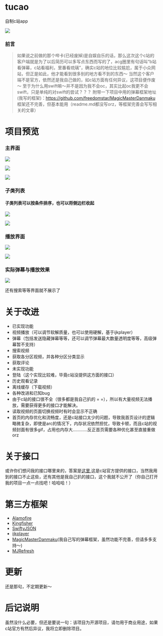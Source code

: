 # tucao
自制c站app

![](http://upload-images.jianshu.io/upload_images/1781300-7273d79d1e47f92f.png?imageMogr2/auto-orient/strip%7CimageView2/2/w/1240)

### 前言
>如果说之前做的那个哔卡(已经废掉)是自娱自乐的话，那么这次这个c站的客户端就是为了以后简历可以多写点东西而写的了，acg圈里有句话叫“b站看弹幕，c站看福利，里番看琉璃”，确实c站的地位比较尴尬，属于小众网站，但正是如此，他才能看到很多别的地方看不到的东西～
当然这个客户端不是官方，依然还是我自己做的，如c站方面有任何异议，这项目便作废～
至于为什么用swift嘛～并不是因为我不会oc，其实比起oc我更不会swift，只是单纯的对swift的尝试？？？
附带一下项目中用的弹幕框架地址(我写的框架)：https://github.com/freedomstar/MagicMasterDanmaku
框架还不完善，但基本能用（readme.md都没写orz，等框架完善会写写相关的文章）

# 项目预览
### 主界面

![](http://upload-images.jianshu.io/upload_images/1781300-e4f8e93e2c7ea74b.png?imageMogr2/auto-orient/strip%7CimageView2/2/w/1240)



![](http://upload-images.jianshu.io/upload_images/1781300-fedcacd79bb70d31.png?imageMogr2/auto-orient/strip%7CimageView2/2/w/1240)


![](http://upload-images.jianshu.io/upload_images/1781300-b85c5f54bf824cfa.png?imageMogr2/auto-orient/strip%7CimageView2/2/w/1240)

### 子类列表
#### 子类列表可以按条件排序，也可以将侧边栏收起
![](http://upload-images.jianshu.io/upload_images/1781300-46b456a61368e140.png?imageMogr2/auto-orient/strip%7CimageView2/2/w/1240)


![](http://upload-images.jianshu.io/upload_images/1781300-37914ff695fc8fd2.png?imageMogr2/auto-orient/strip%7CimageView2/2/w/1240)

### 播放界面

![](http://upload-images.jianshu.io/upload_images/1781300-9f16b4374ac21663.png?imageMogr2/auto-orient/strip%7CimageView2/2/w/1240)


![](http://upload-images.jianshu.io/upload_images/1781300-4bf9fef8ce1f5979.png?imageMogr2/auto-orient/strip%7CimageView2/2/w/1240)

### 实际弹幕与播放效果

![](http://upload-images.jianshu.io/upload_images/1781300-7eb2c2b2e5264ded.gif?imageMogr2/auto-orient/strip)

还有搜索等等界面就不展示了

# 关于改进
- 已实现功能
 - 视频播放（可以调节软解质量，也可以使用硬解，基于ijkplayer）
 - 弹幕（包括发送隐藏弹幕等等，还可以调节弹幕最大数量透明度等等，高级弹幕暂不支持）
 - 搜索视频
 - 获取各分区视频，并各种分区分类显示
 - 获取评论
- 未实现功能
 - 登陆（这个实现比较难，毕竟c站没提供这方面的接口）
 - 历史观看记录
 - 离线缓存（下载视频）
- 各种改进和已知bug
 - 由于c站的接口很不全（很多都是我自己扒的 = =），所以有大量视频无法播放，需要获得更多的接口才能解决。
 - 读取视频的页面切换视频时有时会显示不正确
 - 首页的内存优化和流畅度，还是c站接口太少的问题，导致我首页设计的逻辑略微复杂，即使是arc的情况下，内存状况依然担忧，导致卡顿，而且c站的视频封面有很多gif，占用也内存大…………反正首页需要各种优化甚至直接重做orz

# 关于接口
或许你们想问我的接口哪里来的，答案是[这里](http://www.tucao.tv/api.txt),这是c站官方提供的接口，当然我用到的接口不止这些，还有其他是我自己扒的接口，这个我就不公开了（你自己打开我的项目一点一点找吧！哈哈哈！） 

# 第三方框架
- [Alamofire](https://github.com/Alamofire/Alamofire)
- [Kingfisher](https://github.com/onevcat/Kingfisher)
- [SwiftyJSON](https://github.com/SwiftyJSON/SwiftyJSON)
- [ijkplayer](https://github.com/Bilibili/ijkplayer)
- [MagicMasterDanmaku](https://github.com/freedomstar/MagicMasterDanmaku)(我自己写的弹幕框架，虽然功能不完善，但请多多支持～)
- [MJRefresh](https://github.com/CoderMJLee/MJRefresh)

# 更新
还是那句，不定期更新～

# 后记说明
虽然没什么必要，但还是要说一句：该项目为开源项目，请勿用于商业用途，如果c站官方有然后异议，我将立即删除项目。


